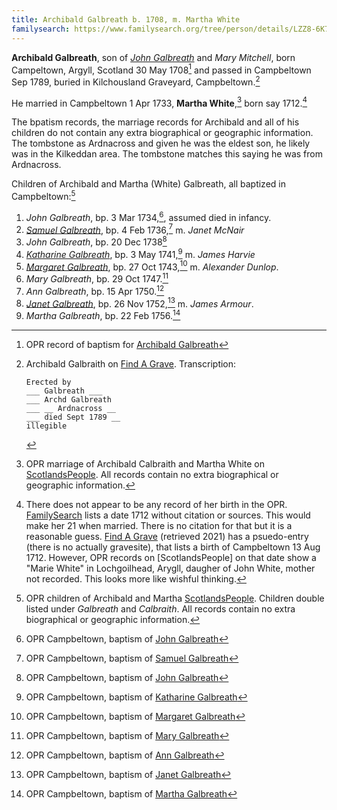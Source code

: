 ```yaml
---
title: Archibald Galbreath b. 1708, m. Martha White
familysearch: https://www.familysearch.org/tree/person/details/LZZ8-6K7
---
```

**Archibald Galbreath**, son of [*John Galbreath*](galbreath-john-1680.md) and *Mary Mitchell*, born Campeltown, Argyll, Scotland 30 May 1708[^birth] and passed in Campbeltown Sep 1789, buried in Kilchousland Graveyard, Campbeltown.[^death]

He married in Campbeltown 1 Apr 1733, **Martha White**,[^marriage] born say 1712.[^martha]

The bpatism records, the marriage records for Archibald and all of his children do not contain any extra biographical or geographic information.  The tombstone as Ardnacross and given he was the eldest son, he likely was in the Kilkeddan area.  The tombstone matches this saying he was from Ardnacross.


Children of Archibald and Martha (White) Galbreath, all baptized in Campbeltown:[^children]

1. *John Galbreath*, bp. 3 Mar 1734,[^john1-birth], assumed died in infancy.
2. [*Samuel Galbreath*](galbreath-samuel-1736.md), bp. 4 Feb 1736,[^samuel-birth] m. *Janet McNair*
3. *John Galbreath*, bp. 20 Dec 1738[^john2-birth]
4. [*Katharine Galbreath*](galbreath-katharine-1741.md), bp. 3 May 1741,[^katharine-birth] m. *James Harvie*
5. [*Margaret Galbreath*](galbreath-margaret-1743.md), bp. 27 Oct 1743,[^margaret-birth] m. *Alexander Dunlop*.
6. *Mary Galbreath*, bp. 29 Oct 1747.[^mary-birth]
7. *Ann Galbreath*, bp. 15 Apr 1750.[^ann-birth]
8. [*Janet Galbreath*](galbreath-janet-1752.md), bp. 26 Nov 1752,[^janet-birth] m. *James Armour*.
9. *Martha Galbreath*, bp. 22 Feb 1756.[^martha-birth]


[^birth]: OPR record of baptism for [Archibald Galbreath](/sources/opr-campbeltown-births.md#1708-05-30-archibald-galbreath)

[^children]: OPR children of Archibald and Martha [ScotlandsPeople](https://www.scotlandspeople.gov.uk/record-results?search_type=people&event=%28B%20OR%20C%20OR%20S%29&record_type%5B0%5D=opr_births&church_type=Old%20Parish%20Registers&dl_cat=church&dl_rec=church-births-baptisms&surname=calbreath&surname_so=fuzzy&forename_so=starts&from_year=1734&to_year=1756&parent_names_so=fuzzy&parent_name_two=white&parent_name_two_so=fuzzy&county=ARGYLL&record=Church%20of%20Scotland%20%28old%20parish%20registers%29%20Roman%20Catholic%20Church%20Other%20churches&rd_real_name%5B0%5D=CAMPBELTOWN%20%28LANDWARD%29%20OR%20CAMPBELTOWN%20%28BURGH%29%20OR%20CAMPBELTOWN&rd_display_name%5B0%5D=CAMPBELTOWN%20%28LANDWARD%29%7CCAMPBELTOWN%20%28BURGH%29%7CCAMPBELTOWN_CAMPBELTOWN&rd_label%5B0%5D=CAMPBELTOWN&rd_name%5B0%5D=CAMPBELTOWN%20%2ALANDWARD%2A%20OR%20CAMPBELTOWN%20%2ABURGH%2A%20OR%20CAMPBELTOWN&sort=asc&order=Date&field=year).  Children double listed under _Galbreath_ and _Calbraith_.  All records contain no extra biographical or geographic information.

[^marriage]: OPR marriage of Archibald Calbraith and Martha White on [ScotlandsPeople](https://www.scotlandspeople.gov.uk/record-results?search_type=people&event=M&record_type%5B0%5D=opr_marriages&church_type=Old%20Parish%20Registers&dl_cat=church&dl_rec=church-banns-marriages&surname=calbraith&surname_so=exact&forename=archibald&forename_so=exact&spouse_name=white&spouse_name_so=exact&from_year=1733&to_year=1733&county=ARGYLL&record=Church%20of%20Scotland%20%28old%20parish%20registers%29%20Roman%20Catholic%20Church%20Other%20churches). All records contain no extra biographical or geographic information.

[^martha]:  There does not appear to be any record of her birth in the OPR. [FamilySearch](https://www.familysearch.org/tree/person/sources/LZZ8-62H) lists a date 1712 without citation or sources. This would make her 21 when married. There is no citation for that but it is a reasonable guess. [Find A Grave](https://www.findagrave.com/memorial/114485214/martha-galbraith) (retrieved 2021) has a psuedo-entry (there is no actually gravesite), that lists a birth of Campbeltown 13 Aug 1712. However, OPR records on [ScotlandsPeople] on that date show a "Marie White" in Lochgoilhead, Arygll, daugher of John White, mother not recorded. This looks more like wishful thinking.

[m1]: https://www.scotlandspeople.gov.uk/record-results?search_type=people&event=%28B%20OR%20C%20OR%20S%29&record_type%5B0%5D=opr_births&church_type=Old%20Parish%20Registers&dl_cat=church&dl_rec=church-births-baptisms&surname=white&surname_so=exact&forename=m&forename_so=starts&sex=F&from_year=1712&to_year=1712&parent_names_so=exact&parent_name_two_so=exact&county=ARGYLL&record=Church%20of%20Scotland%20%28old%20parish%20registers%29%20Roman%20Catholic%20Church%20Other%20churches

[^death]: Archibald Galbraith on [Find A Grave](https://www.findagrave.com/memorial/114485207/archibald-galbraith).  Transcription:

    ```
    Erected by
    ___ Galbreath ___
    ___ Archd Galbreath
    ___ __ Ardnacross __
    ___ died Sept 1789 __
    illegible
    ``` 

[^john1-birth]: OPR Campbeltown, baptism of [John Galbreath](/sources/opr-campbeltown-births.md#1734-03-03-john-galbreath)

[^samuel-birth]: OPR Campbeltown, baptism of [Samuel Galbreath](/sources/opr-campbeltown-births.md#1736-02-04-samuel-galbreath)

[^john2-birth]: OPR Campbeltown, baptism of [John Galbreath](/sources/opr-campbeltown-births.md#1738-12-20-john-galbreath)

[^katharine-birth]: OPR Campbeltown, baptism of [Katharine Galbreath](/sources/opr-campbeltown-births.md#1741-04-03-katharine-galbreath)

[^margaret-birth]: OPR Campbeltown, baptism of [Margaret Galbreath](/sources/opr-campbeltown-births.md#1743-10-27-margaret-galbreath)

[^mary-birth]: OPR Campbeltown, baptism of [Mary Galbreath](/sources/opr-campbeltown-births.md#1747-10-29-mary-galbreath)

[^ann-birth]: OPR Campbeltown, baptism of [Ann Galbreath](/sources/opr-campbeltown-births.md#1750-04-15-ann-galbreath)

[^janet-birth]: OPR Campbeltown, baptism of [Janet Galbreath](/sources/opr-campbeltown-births.md#1752-11-26-janet-galbreath)

[^martha-birth]: OPR Campbeltown, baptism of [Martha Galbreath](/sources/opr-campbeltown-births.md#1756-02-22-martha-galbreath)
